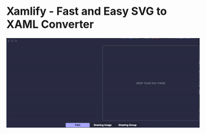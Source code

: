 # Xamlify - Fast and Easy SVG to XAML Converter
<img src="https://github.com/EugeneSunrise/Xamlify/blob/master/preview.gif" alt="My Count">
